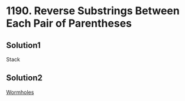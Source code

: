 # 1190. Reverse Substrings Between Each Pair of Parentheses

## Solution1

Stack

## Solution2

[Wormholes](https://leetcode.com/problems/reverse-substrings-between-each-pair-of-parentheses/discuss/383670/JavaC%2B%2BPython-Why-not-O(N))
